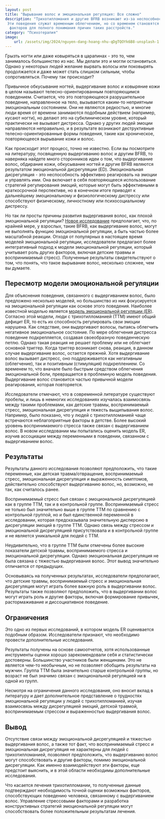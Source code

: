 ```yaml
---
layout: post
title: "Вырывание волос и эмоциональная регуляция: Все сложно"
description: "Трихотилломания и другие BFRB возникают из-за неспособности управлять эмоциями, усиливаясь стрессом и детскими травмами.
 Эти поведения служат временным облегчением, но со временем становятся проблемными. Исследования предлагают учитывать множество
  факторов для полного понимания причин таких расстройств."
category: "Психотерапия"
image:
    url: /assets/img/2024/nguyen-dang-hoang-nhu-qDgTQOYk6B8-unsplash-1.webp
---
```


Грызть ногти или даже ковыряться в царапинах - это то, чем занималось большинство из нас. Мы делали это и могли остановиться. Однако 
у некоторых людей желание вырвать волосы или поковырять продолжается и даже может стать слишком сильным, чтобы сопротивляться. Почему так происходит?

Привычное обкусывание ногтей, выдергивание волос и ковыряние кожи в целом называют телесно-ориентированным повторяющимся поведением. Считается, 
что это повторяющееся разрушительное поведение, направленное на тело, вызывается каким-то неприятным эмоциональным состоянием. Они не являются 
редкостью, и многие люди время от времени занимаются подобным действием (например, кусают ногти), но делают это на субклиническом уровне, который 
практически не вызывает дистресса. Однако у других людей эмоции направляются неправильно, и в результате возникают деструктивные телесно-ориентированные
формы поведения, такие как хроническое, повторяющееся вырывание кожи и волос.

Как происходит этот процесс, точно не известно. Если вы посмотрите на литературу, посвященную выдергиванию волос и другим BFRB, то наверняка найдете много сторонников идеи 
о том, что выдергивание волос, обдирание кожи, обкусывание ногтей и другие BFRB являются результатом эмоциональной дисрегуляции (ED). Эмоциональная дисрегуляция - 
это неспособность эффективно реагировать на эмоции и управлять ими. Она включает в себя повторяющееся использование стратегий регулирования эмоций, которые могут быть 
эффективными в краткосрочной перспективе, но в конечном итоге приводят к дальнейшему эмоциональному и физиологическому дистрессу или способствуют физическому, личностному 
или психосоциальному дистрессу.

Но так ли просты причины развития выдергивания волос, как плохой эмоциональной регуляции? <a href="https://doi.org/10.3389/fpsyg.2021.675468" rel="nofollow">Новое исследование</a> предполагает,
что, по крайней мере, у взрослых, такие BFRB, как выдергивание волос, могут не выполнять функцию эмоциональной регуляции, а быть частью более масштабной реакции. 
Отходя от популярных в настоящее время моделей эмоциональной регуляции, исследователи предлагают более интегративный подход к модели эмоциональной регуляции, 
который учитывает роль других факторов, включая детские травмы и воспринимаемый стресс). Полученные результаты свидетельствуют о том, что понять, что такое
вырывание волос, несколько сложнее, чем вы думаете.

## Пересмотр модели эмоциональной регуляции

Для объяснения поведения, связанного с выдергиванием волос, было предложено несколько моделей, но большинство из них фокусируется на эмоциональной регуляции как 
основе этого поведения. Наиболее известной моделью является <a href="https://doi.org/10.1017/S1754470X16000039" rel="nofollow">модель эмоциональной регуляции (ER)</a>. 
Согласно этой модели, люди с трихотилломанией (ТТМ) имеют общий дефицит ER, то есть их способность регулировать свои эмоции нарушена. Как следствие, они выдергивают волосы, 
пытаясь облегчить негативное эмоциональное состояние.
По мере облегчения дистресса поведение подкрепляется, создавая своеобразную поведенческую петлю. Однако такая реакция не решает проблему или не облегчает основной триггер.
Когда триггер возникает снова, реакция, в данном случае выдергивание волос, остается прежней. Хотя выдергивание волос вызывает дистресс, оно поддерживается как негативным 
(облегчение), так и позитивным (стимуляция) подкреплением. Со временем то, что вначале было быстрым средством облегчения эмоциональной боли, превращается в проблемную модель
поведения. Выдергивание волос становится частью привычной модели реагирования, которая повторяется.

Исследователи отмечают, что в современной литературе существуют пробелы, и лишь в немногих исследованиях изучалась взаимосвязь между такими проблемами, как детские травмы, 
воспринимаемый стресс, эмоциональная дисрегуляция и тяжесть выщипывания волос. Например, было показано, что у людей с трихотилломанией чаще встречаются неблагоприятные факторы в детстве. 
Более высокий уровень воспринимаемого стресса также связан с выдергиванием волос. В новом исследовании мы попытались оценить модель ER, изучив ассоциации между переменными в
поведении, связанном с выдергиванием волос.

## Результаты

Результаты данного исследования позволяют предположить, что такие переменные, как детская травма/отвращение, воспринимаемый стресс, эмоциональная дисрегуляция и выраженность 
симптомов, действительно способствуют выдергиванию волос, но, возможно, не так, как считалось ранее.

Воспринимаемый стресс был связан с эмоциональной дисрегуляцией как в группе ТТМ, так и в контрольной группе. Воспринимаемый стресс не только был значительно выше в группе 
ТТМ по сравнению с контрольной группой, но и был единственной переменной в исследовании, которая предсказывала значительную дисперсию в дисрегуляции эмоций в группе 
ТТМ. Однако связь между стрессом и эмоциональной дисрегуляцией присутствовала и в контрольной группе и не является уникальной для людей с ТТМ.

Неудивительно, что в группе ТТМ были отмечены более высокие показатели детской травмы, воспринимаемого стресса и эмоциональной дисрегуляции. Однако эмоциональная 
дисрегуляция не была связана с тяжестью выдергивания волос. Этот вывод значительно отличается от предыдущих.

Основываясь на полученных результатах, исследователи предполагают, что детские травмы, воспринимаемый стресс и эмоциональная дисрегуляция могут играть более важную роль
в выдергивании волос. Результаты также позволяют предположить, что в выдергивании волос могут играть роль и другие факторы, включая формирование привычек, 
растормаживание и диссоциативное поведение.

## Ограничения

Это одно из первых исследований, в котором модель ER оценивается подобным образом. Исследователи признают, что необходимо провести дополнительные исследования.

Результаты получены на основе самоотчетов, хотя использованные инструменты оценки хорошо зарекомендовали себя и статистически достоверны. Большинство участников 
были женщинами. Это не является чем-то необычным, но не позволяет обобщить результаты на мужчин. Группа ТТМ была значительно старше контрольной группы, но 
возраст не был значимо связан с эмоциональной регуляцией ни в одной из групп.

Несмотря на ограничения данного исследования, оно вносит вклад в литературу и дает дополнительное представление о трудностях эмоциональной регуляции 
у людей с трихотилломанией, изучая взаимосвязь между дисрегуляцией эмоций, детской травмой, воспринимаемым стрессом и выраженностью выдергивания волос.

## Вывод

Отсутствие связи между эмоциональной дисрегуляцией и тяжестью выдергивания волос, а также тот факт, что воспринимаемый стресс и эмоциональная дисрегуляция 
не характерны для людей с трихотилломанией, позволяют предположить, что выдергиванию волос могут способствовать и другие факторы, помимо эмоциональной дисрегуляции. 
Как именно взаимодействуют эти факторы, еще предстоит выяснить, и в этой области необходимы дополнительные исследования.

Что касается лечения трихотилломании, то полученные данные подтверждают необходимость точной оценки возможных факторов, способствующих поведению человека, 
связанному с выдергиванием волос. Управление стрессовыми факторами и разработка конструктивных стратегий эмоциональной регуляции могут способствовать 
более положительным результатам лечения.
